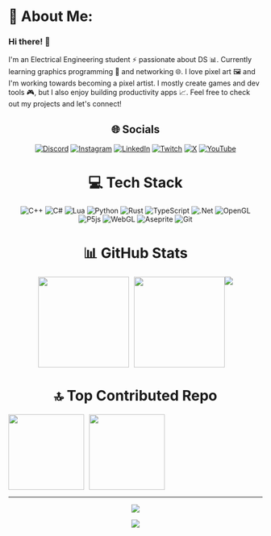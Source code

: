 # 💫 About Me:
### Hi there! 👋
I'm an Electrical Engineering student ⚡️ passionate about DS 📊. Currently learning graphics programming 🎨 and networking 🌐. I love pixel art 🖼️ and I'm working towards becoming a pixel artist. I mostly create games and dev tools 🎮, but I also enjoy building productivity apps 📈. Feel free to check out my projects and let's connect!

<div align="center">

## 🌐 Socials
[![Discord](https://img.shields.io/badge/Discord-%237289DA.svg?logo=discord&logoColor=white)](https://discordapp.com/users/1172678204335603826) [![Instagram](https://img.shields.io/badge/Instagram-%23E4405F.svg?logo=Instagram&logoColor=white)](https://instagram.com/std.enigma) [![LinkedIn](https://img.shields.io/badge/LinkedIn-%230077B5.svg?logo=linkedin&logoColor=white)](https://linkedin.com/in/Ilia-Bahrebar) [![Twitch](https://img.shields.io/badge/Twitch-%239146FF.svg?logo=Twitch&logoColor=white)](https://twitch.tv/std_enigmax) [![X](https://img.shields.io/badge/X-black.svg?logo=X&logoColor=white)](https://x.com/StdEnigma96) [![YouTube](https://img.shields.io/badge/YouTube-%23FF0000.svg?logo=YouTube&logoColor=white)](https://youtube.com/@STDEnigma) 

# 💻 Tech Stack
![C++](https://img.shields.io/badge/c++-%2300599C.svg?style=plastic&logo=c%2B%2B&logoColor=white) ![C#](https://img.shields.io/badge/c%23-%23239120.svg?style=plastic&logo=csharp&logoColor=white) ![Lua](https://img.shields.io/badge/lua-%232C2D72.svg?style=plastic&logo=lua&logoColor=white) ![Python](https://img.shields.io/badge/python-3670A0?style=plastic&logo=python&logoColor=ffdd54) ![Rust](https://img.shields.io/badge/rust-%23000000.svg?style=plastic&logo=rust&logoColor=white) ![TypeScript](https://img.shields.io/badge/typescript-%23007ACC.svg?style=plastic&logo=typescript&logoColor=white) ![.Net](https://img.shields.io/badge/.NET-5C2D91?style=plastic&logo=.net&logoColor=white) ![OpenGL](https://img.shields.io/badge/OpenGL-%23FFFFFF.svg?style=plastic&logo=opengl) ![P5js](https://img.shields.io/badge/p5.js-ED225D?style=plastic&logo=p5.js&logoColor=FFFFFF) ![WebGL](https://img.shields.io/badge/WebGL-990000?logo=webgl&logoColor=white&style=plastic) ![Aseprite](https://img.shields.io/badge/Aseprite-FFFFFF?style=plastic&logo=Aseprite&logoColor=#7D929E) ![Git](https://img.shields.io/badge/git-%23F05033.svg?style=plastic&logo=git&logoColor=white)
  
# 📊 GitHub Stats

</div>
<div align="center" style="display: flex; justify-content: center;">
    <div style="display: flex; flex-direction: row;">
        <img src="https://github-readme-stats.vercel.app/api?username=Std-Enigma&theme=tokyonight&hide_border=false&include_all_commits=true&count_private=true" height="180px" />
        <img src="https://github-readme-stats.vercel.app/api/top-langs/?username=Std-Enigma&theme=tokyonight&hide_border=false&include_all_commits=true&count_private=true&layout=compact" height="180px" style="margin-left: 10px;" />
      <img src="https://github-profile-trophy.vercel.app/?username=Std-Enigma&theme=tokyonight&no-frame=false&no-bg=false&margin-w=4" />
    </div>
</div>

<div align="center">
  
  # 🔝 Top Contributed Repo
  
</div>
<div align="center" style="display: flex; flex-direction: row;">
    <img src="https://github-contributor-stats.vercel.app/api?username=Std-Enigma&limit=5&theme=tokyonight&combine_all_yearly_contributions=true" height="150px" />
    <img src="https://github-readme-streak-stats.herokuapp.com/?user=Std-Enigma&theme=tokyonight&hide_border=false" height="150px" style="margin-left: 10px;" />
</div>

---
<div align="center">
  
![](https://quotes-github-readme.vercel.app/api?type=horizontal&theme=tokyonight)

[![](https://visitcount.itsvg.in/api?id=Std-Enigma&icon=9&color=1)](https://visitcount.itsvg.in)

</div>

<!-- Proudly created with GPRM ( https://gprm.itsvg.in ) -->
